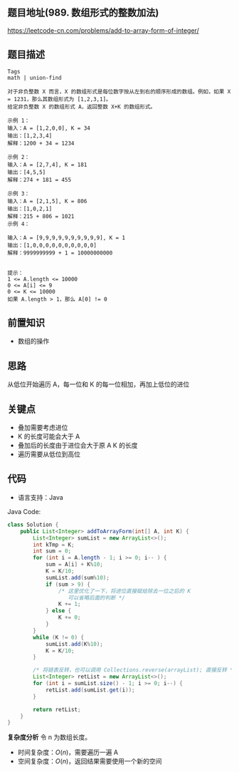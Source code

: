 
## 题目地址(989. 数组形式的整数加法)
https://leetcode-cn.com/problems/add-to-array-form-of-integer/

## 题目描述
```
Tags
math | union-find

对于非负整数 X 而言，X 的数组形式是每位数字按从左到右的顺序形成的数组。例如，如果 X = 1231，那么其数组形式为 [1,2,3,1]。
给定非负整数 X 的数组形式 A，返回整数 X+K 的数组形式。

示例 1：
输入：A = [1,2,0,0], K = 34
输出：[1,2,3,4]
解释：1200 + 34 = 1234

示例 2：
输入：A = [2,7,4], K = 181
输出：[4,5,5]
解释：274 + 181 = 455

示例 3：
输入：A = [2,1,5], K = 806
输出：[1,0,2,1]
解释：215 + 806 = 1021
示例 4：

输入：A = [9,9,9,9,9,9,9,9,9,9], K = 1
输出：[1,0,0,0,0,0,0,0,0,0,0]
解释：9999999999 + 1 = 10000000000
 

提示：
1 <= A.length <= 10000
0 <= A[i] <= 9
0 <= K <= 10000
如果 A.length > 1，那么 A[0] != 0
```

## 前置知识
- 数组的操作

## 思路
从低位开始遍历 A，每一位和 K 的每一位相加，再加上低位的进位

## 关键点
- 叠加需要考虑进位
- K 的长度可能会大于 A
- 叠加后的长度由于进位会大于原 A K 的长度
- 遍历需要从低位到高位 

## 代码

- 语言支持：Java

Java Code:
```java
class Solution {
    public List<Integer> addToArrayForm(int[] A, int K) {
        List<Integer> sumList = new ArrayList<>();
        int kTmp = K;
        int sum = 0;
        for (int i = A.length - 1; i >= 0; i-- ) {
            sum = A[i] + K%10;
            K = K/10;
            sumList.add(sum%10);
            if (sum > 9) {
                /* 这里优化了一下，将进位直接赋给除去一位之后的 K
                   可以省略后面的判断 */
                K += 1;
            } else {
                K += 0;
            }
        }
        while (K != 0) {
            sumList.add(K%10);
            K = K/10;
        }

        /* 将链表反转，也可以调用 Collections.reverse(arrayList); 直接反转 */
        List<Integer> retList = new ArrayList<>();
        for (int i = sumList.size() - 1; i >= 0; i--) {
            retList.add(sumList.get(i));
        }

        return retList;
    }
}
```


**复杂度分析**
令 n 为数组长度。
- 时间复杂度：$O(n)$，需要遍历一遍 A
- 空间复杂度：$O(n)$，返回结果需要使用一个新的空间


